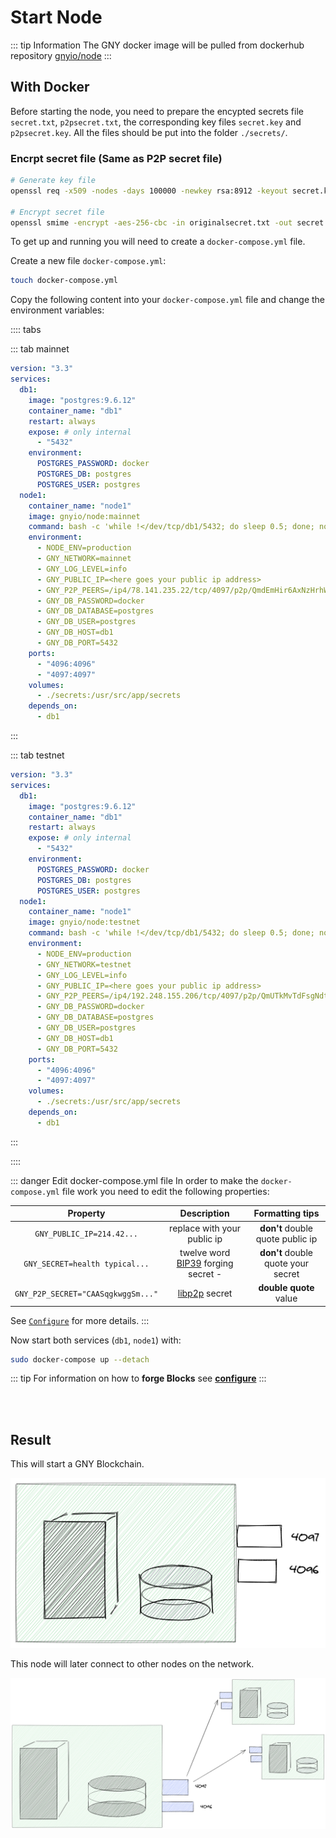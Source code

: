 # Start Node

::: tip Information
The GNY docker image will be pulled from dockerhub repository [gnyio/node](https://hub.docker.com/repository/docker/gnyio/node)
:::

## With Docker

Before starting the node, you need to prepare the encypted secrets file `secret.txt`, `p2psecret.txt`, the corresponding key files `secret.key` and `p2psecret.key`. All the files should be put into the folder `./secrets/`.

### Encrpt secret file (Same as P2P secret file)

```bash
# Generate key file
openssl req -x509 -nodes -days 100000 -newkey rsa:8912 -keyout secret.key -out secretcertificate.pem

# Encrypt secret file
openssl smime -encrypt -aes-256-cbc -in originalsecret.txt -out secret.txt -outform DER secretcertificate.pem
```

To get up and running you will need to create a `docker-compose.yml` file.

Create a new file `docker-compose.yml`:

```bash
touch docker-compose.yml
```

Copy the following content into your `docker-compose.yml` file and change the environment variables:

:::: tabs

::: tab mainnet

```yml
version: "3.3"
services:
  db1:
    image: "postgres:9.6.12"
    container_name: "db1"
    restart: always
    expose: # only internal
      - "5432"
    environment:
      POSTGRES_PASSWORD: docker
      POSTGRES_DB: postgres
      POSTGRES_USER: postgres
  node1:
    container_name: "node1"
    image: gnyio/node:mainnet
    command: bash -c 'while !</dev/tcp/db1/5432; do sleep 0.5; done; node packages/main/dist/src/app'
    environment:
      - NODE_ENV=production
      - GNY_NETWORK=mainnet
      - GNY_LOG_LEVEL=info
      - GNY_PUBLIC_IP=<here goes your public ip address>
      - GNY_P2P_PEERS=/ip4/78.141.235.22/tcp/4097/p2p/QmdEmHir6AxNzHrhWBJ3PfUddRBabmmEGmdSaCenrKMCUh
      - GNY_DB_PASSWORD=docker
      - GNY_DB_DATABASE=postgres
      - GNY_DB_USER=postgres
      - GNY_DB_HOST=db1
      - GNY_DB_PORT=5432
    ports:
      - "4096:4096"
      - "4097:4097"
    volumes:
      - ./secrets:/usr/src/app/secrets
    depends_on:
      - db1
```

:::

::: tab testnet

```yml
version: "3.3"
services:
  db1:
    image: "postgres:9.6.12"
    container_name: "db1"
    restart: always
    expose: # only internal
      - "5432"
    environment:
      POSTGRES_PASSWORD: docker
      POSTGRES_DB: postgres
      POSTGRES_USER: postgres
  node1:
    container_name: "node1"
    image: gnyio/node:testnet
    command: bash -c 'while !</dev/tcp/db1/5432; do sleep 0.5; done; node packages/main/dist/src/app'
    environment:
      - NODE_ENV=production
      - GNY_NETWORK=testnet
      - GNY_LOG_LEVEL=info
      - GNY_PUBLIC_IP=<here goes your public ip address>
      - GNY_P2P_PEERS=/ip4/192.248.155.206/tcp/4097/p2p/QmUTkMvTdFsgNdtYMcN6U7VHBMzcVbg2oC3xYCagCJbRNs
      - GNY_DB_PASSWORD=docker
      - GNY_DB_DATABASE=postgres
      - GNY_DB_USER=postgres
      - GNY_DB_HOST=db1
      - GNY_DB_PORT=5432
    ports:
      - "4096:4096"
      - "4097:4097"
    volumes:
      - ./secrets:/usr/src/app/secrets
    depends_on:
      - db1
```

:::

::::

::: danger Edit docker-compose.yml file
In order to make the `docker-compose.yml` file work you need to edit the following properties:

|              Property              |                                 Description                                  |          Formatting tips           |
| :--------------------------------: | :--------------------------------------------------------------------------: | :--------------------------------: |
|     `GNY_PUBLIC_IP=214.42...`      |                         replace with your public ip                          |  **don't** double quote public ip  |
|   `GNY_SECRET=health typical...`   | twelve word [BIP39](https://en.bitcoin.it/wiki/Seed_phrase) forging secret - | **don't** double quote your secret |
| `GNY_P2P_SECRET="CAASqgkwggSm..."` |            [libp2p](https://github.com/libp2p/js-libp2p/) secret             |       **double quote** value       |

See [`Configure`](./configure) for more details.
:::

Now start both services (`db1`, `node1`) with:

```bash
sudo docker-compose up --detach
```

::: tip
For information on how to **forge Blocks** see [**configure**](./configure)
:::

<br/>
<br/>

## Result

This will start a GNY Blockchain.

![simple node with ports](../.vuepress/public/simple-node-with-ports.png)

This node will later connect to other nodes on the network.

![simple-p2p-network](../.vuepress/public/simple-p2p-network.png)
